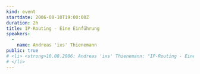```yaml
---
kind: event
startdate: 2006-08-10T19:00:00Z
duration: 2h
title: IP-Routing - Eine Einführung
speakers:
  -
    name: Andreas 'ixs' Thienemann
public: true
# <li> <strong>10.08.2006: Andreas 'ixs' Thienemann: "IP-Routing - Eine Einführung"</strong>
# </li>
---
```

